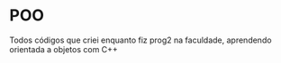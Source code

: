 # POO
 Todos códigos que criei enquanto fiz prog2 na faculdade, aprendendo orientada a objetos com C++
